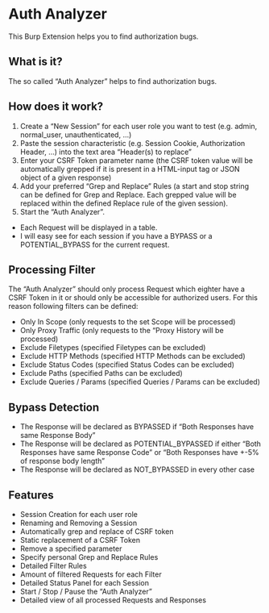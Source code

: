# Auth Analyzer
This Burp Extension helps you to find authorization bugs.

## What is it?
The so called “Auth Analyzer” helps to find authorization bugs. 

## How does it work?
1.	Create a “New Session” for each user role you want to test (e.g. admin, normal_user, unauthenticated, …) 
2.	Paste the session characteristic (e.g. Session Cookie, Authorization Header, …) into the text area “Header(s) to replace”
3.	Enter your CSRF Token parameter name (the CSRF token value will be automatically grepped if it is present in a HTML-input tag or JSON object of a given response)
4.	Add your preferred “Grep and Replace” Rules (a start and stop string can be defined for Grep and Replace. Each grepped value will be replaced within the defined Replace rule of the given session).
5.	Start the “Auth Analyzer”. 
*	Each Request will be displayed in a table. 
*	I will easy see for each session if you have a BYPASS or a POTENTIAL_BYPASS for the current request.

## Processing Filter
The “Auth Analyzer” should only process Request which eighter have a CSRF Token in it or should only be accessible for authorized users. For this reason following filters can be defined:
*	Only In Scope (only requests to the set Scope will be processed)
*	Only Proxy Traffic (only requests to the “Proxy History will be processed)
*	Exclude Filetypes (specified Filetypes can be excluded)
*	Exclude HTTP Methods (specified HTTP Methods can be excluded)
*	Exclude Status Codes (specified Status Codes can be excluded)
*	Exclude Paths (specified Paths can be excluded)
*	Exclude Queries / Params (specified Queries / Params can be excluded) 

## Bypass Detection
*	The Response will be declared as BYPASSED if “Both Responses have same Response Body”
*	The Response will be declared as POTENTIAL_BYPASSED if either “Both Responses have same Response Code” or “Both Responses have +-5% of response body length”
*	The Response will be declared as NOT_BYPASSED in every other case

## Features
*	Session Creation for each user role
*	Renaming and Removing a Session
*	Automatically grep and replace of CSRF token
*	Static replacement of a CSRF Token
*	Remove a specified parameter
*	Specify personal Grep and Replace Rules
*	Detailed Filter Rules
*	Amount of filtered Requests for each Filter
*	Detailed Status Panel for each Session
*	Start / Stop / Pause the “Auth Analyzer”
*	Detailed view of all processed Requests and Responses
